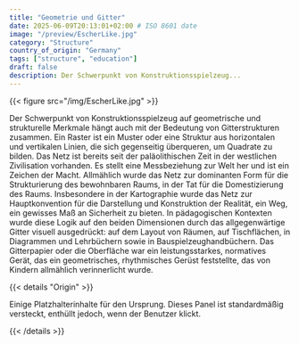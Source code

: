 ```yaml
---
title: "Geometrie und Gitter"
date: 2025-06-09T20:13:01+02:00 # ISO 8601 date
image: "/preview/EscherLike.jpg"
category: "Structure"
country_of_origin: "Germany"
tags: ["structure", "education"]
draft: false
description: Der Schwerpunkt von Konstruktionsspielzeug...
---
```




{{< figure src="/img/EscherLike.jpg" >}}

Der Schwerpunkt von Konstruktionsspielzeug auf geometrische und strukturelle Merkmale hängt auch mit der Bedeutung von Gitterstrukturen zusammen. Ein Raster ist ein Muster oder eine Struktur aus horizontalen und vertikalen Linien, die sich gegenseitig überqueren, um Quadrate zu bilden. Das Netz ist bereits seit der paläolithischen Zeit in der westlichen Zivilisation vorhanden. Es stellt eine Messbeziehung zur Welt her und ist ein Zeichen der Macht. Allmählich wurde das Netz zur dominanten Form für die Strukturierung des bewohnbaren Raums, in der Tat für die Domestizierung des Raums. Insbesondere in der Kartographie wurde das Netz zur Hauptkonvention für die Darstellung und Konstruktion der Realität, ein Weg, ein gewisses Maß an Sicherheit zu bieten. In pädagogischen Kontexten wurde diese Logik auf den beiden Dimensionen durch das allgegenwärtige Gitter visuell ausgedrückt: auf dem Layout von Räumen, auf Tischflächen, in Diagrammen und Lehrbüchern sowie in Bauspielzeughandbüchern. Das Gitterpapier oder die Oberfläche war ein leistungsstarkes, normatives Gerät, das ein geometrisches, rhythmisches Gerüst feststellte, das von Kindern allmählich verinnerlicht wurde.

{{< details "Origin" >}}

Einige Platzhalterinhalte für den Ursprung. Dieses Panel ist standardmäßig versteckt, enthüllt jedoch, wenn der Benutzer klickt.

{{< /details >}}

